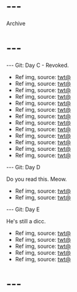 # ---
Archive
# ---

--- Git: Day C - Revoked.

- Ref img, source: [twt@](https://x.com/Kuroneko__x/status/1804577513575719354)
- Ref img, source: [twt@](https://x.com/Coharrie_AI/status/1804568538780479632)
- Ref img, source: [twt@](https://x.com/rin22cal51yn/status/1804510372369744016)
- Ref img, source: [twt@](https://x.com/Spideraxe30/status/1804176830057877833)
- Ref img, source: [twt@](https://x.com/ghiblipicture/status/1804560078055395768)
- Ref img, source: [twt@](https://x.com/Tarmeim/status/1804184058710167932)
- Ref img, source: [twt@](https://x.com/EchoesOfBloo/status/1804396181759398291)
- Ref img, source: [twt@](https://x.com/InternetH0F/status/1804522277440008252)
- Ref img, source: [twt@](https://x.com/NoCatsNoLife_m/status/1804403453596438876)
- Ref img, source: [twt@](https://x.com/AMAZlNGNATURE/status/1804344950793920664)
- Ref img, source: [twt@](https://x.com/AoTJewels/status/1804137982917562408)
- Ref img, source: [twt@](https://x.com/milkynoe/status/1804387033906913778)
- Ref img, source: [twt@](https://x.com/duskgumi/status/1803955367103123759)

--- Git: Day D

Do you read this. Meow.

- Ref img, source: [twt@](https://x.com/onepiecepanel/status/1804498430632321135)
- Ref img, source: [twt@](https://x.com/eatsleep1111/status/1805185108271387029)

--- Git: Day E

He's still a dicc.

- Ref img, source: [twt@](https://x.com/rogerlmaoo/status/1804933518562406738)
- Ref img, source: [twt@](https://x.com/_nineer/status/1805496896074514767)
- Ref img, source: [twt@](https://x.com/ACPraiseTheFrom/status/1805232149852811747)
- Ref img, source: [twt@](https://x.com/AMAZlNGNATURE/status/1805398041152688219)
- Ref img, source: [twt@](https://x.com/asteroid_ill/status/1805202202212082170)

# ---

